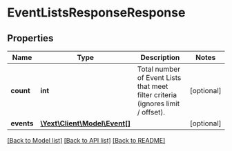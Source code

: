 # EventListsResponseResponse

## Properties
Name | Type | Description | Notes
------------ | ------------- | ------------- | -------------
**count** | **int** | Total number of Event Lists that meet filter criteria (ignores limit / offset). | [optional] 
**events** | [**\Yext\Client\Model\Event[]**](Event.md) |  | [optional] 

[[Back to Model list]](../README.md#documentation-for-models) [[Back to API list]](../README.md#documentation-for-api-endpoints) [[Back to README]](../README.md)


